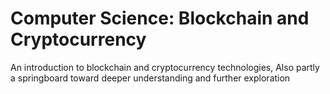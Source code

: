 # Computer Science: Blockchain and Cryptocurrency
 An introduction to blockchain and cryptocurrency technologies, Also partly a springboard toward deeper understanding and further exploration
